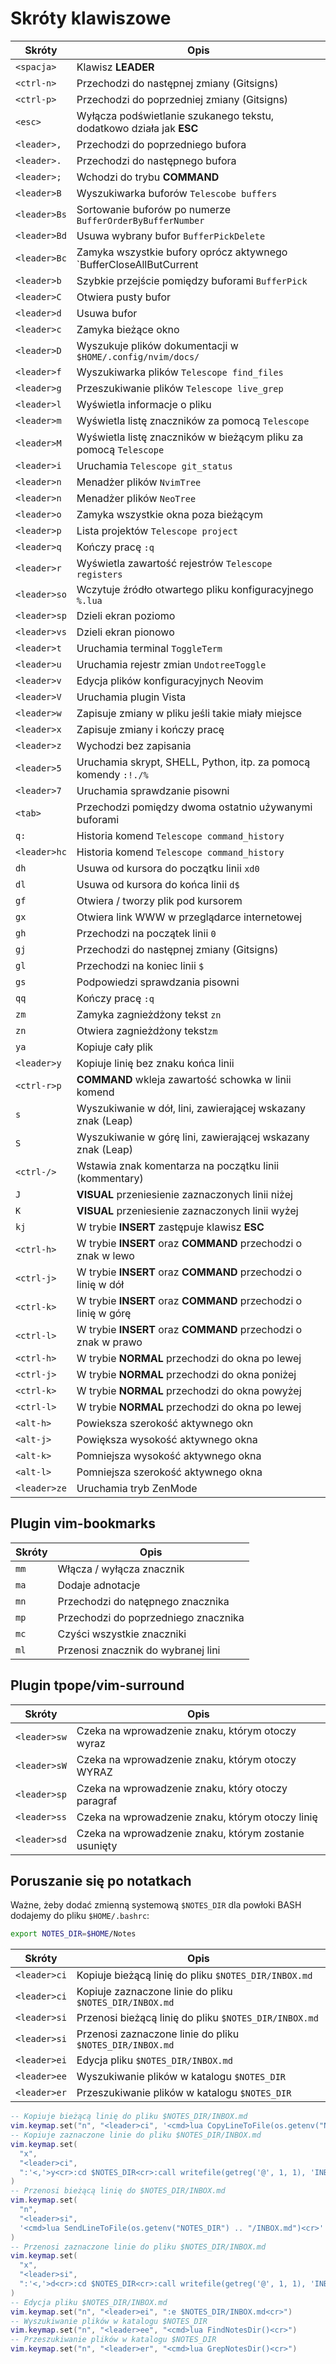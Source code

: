 # Skróty klawiszowe

| Skróty       | Opis                                                                 |
| ------------ | -------------------------------------------------------------------- |
| `<spacja>`   | Klawisz **LEADER**                                                   |
| `<ctrl-n>`   | Przechodzi do następnej zmiany (Gitsigns)                            |
| `<ctrl-p>`   | Przechodzi do poprzedniej zmiany (Gitsigns)                          |
| `<esc>`      | Wyłącza podświetlanie szukanego tekstu, dodatkowo działa jak **ESC** |
| `<leader>,`  | Przechodzi do poprzedniego bufora                                    |
| `<leader>.`  | Przechodzi do następnego bufora                                      |
| `<leader>;`  | Wchodzi do trybu **COMMAND**                                         |
| `<leader>B`  | Wyszukiwarka buforów `Telescobe buffers`                             |
| `<leader>Bs` | Sortowanie buforów po numerze `BufferOrderByBufferNumber`            |
| `<leader>Bd` | Usuwa wybrany bufor `BufferPickDelete`                               |
| `<leader>Bc` | Zamyka wszystkie bufory oprócz aktywnego `BufferCloseAllButCurrent   |
| `<leader>b`  | Szybkie przejście pomiędzy buforami `BufferPick`                     |
| `<leader>C`  | Otwiera pusty bufor                                                  |
| `<leader>d`  | Usuwa bufor                                                          |
| `<leader>c`  | Zamyka bieżące okno                                                  |
| `<leader>D`  | Wyszukuje plików dokumentacji w `$HOME/.config/nvim/docs/`           |
| `<leader>f`  | Wyszukiwarka plików `Telescope find_files`                           |
| `<leader>g`  | Przeszukiwanie plików `Telescope live_grep`                          |
| `<leader>l`  | Wyświetla informacje o pliku                                         |
| `<leader>m`  | Wyświetla listę znaczników za pomocą `Telescope`                     |
| `<leader>M`  | Wyświetla listę znaczników w bieżącym pliku za pomocą `Telescope`    |
| `<leader>i`  | Uruchamia `Telescope git_status`                                     |
| `<leader>n`  | Menadżer plików `NvimTree`                                           |
| `<leader>n`  | Menadżer plików `NeoTree`                                            |
| `<leader>o`  | Zamyka wszystkie okna poza bieżącym                                  |
| `<leader>p`  | Lista projektów `Telescope project`                                  |
| `<leader>q`  | Kończy pracę `:q`                                                    |
| `<leader>r`  | Wyświetla zawartość rejestrów `Telescope registers`                  |
| `<leader>so` | Wczytuje źródło otwartego pliku konfiguracyjnego `%.lua`             |
| `<leader>sp` | Dzieli ekran poziomo                                                 |
| `<leader>vs` | Dzieli ekran pionowo                                                 |
| `<leader>t`  | Uruchamia terminal `ToggleTerm`                                      |
| `<leader>u`  | Uruchamia rejestr zmian `UndotreeToggle`                             |
| `<leader>v`  | Edycja plików konfiguracyjnych Neovim                                |
| `<leader>V`  | Uruchamia plugin Vista                                               |
| `<leader>w`  | Zapisuje zmiany w pliku jeśli takie miały miejsce                    |
| `<leader>x`  | Zapisuje zmiany i kończy pracę                                       |
| `<leader>z`  | Wychodzi bez zapisania                                               |
| `<leader>5`  | Uruchamia skrypt, SHELL, Python, itp.  za pomocą komendy `:!./%`     |
| `<leader>7`  | Uruchamia sprawdzanie pisowni                                        |
| `<tab>`      | Przechodzi pomiędzy dwoma ostatnio używanymi buforami                |
| `q:`         | Historia komend `Telescope command_history`                          |
| `<leader>hc` | Historia komend `Telescope command_history`                          |
| `dh`         | Usuwa od kursora do początku linii `xd0`                             |
| `dl`         | Usuwa od kursora do końca linii `d$`                                 |
| `gf`         | Otwiera / tworzy plik pod kursorem                                   |
| `gx`         | Otwiera link WWW w przeglądarce internetowej                         |
| `gh`         | Przechodzi na początek linii `0`                                     |
| `gj`         | Przechodzi do następnej zmiany (Gitsigns)                            |
| `gl`         | Przechodzi na koniec linii `$`                                       |
| `gs`         | Podpowiedzi sprawdzania pisowni                                      |
| `qq`         | Kończy pracę `:q`                                                    |
| `zm`         | Zamyka zagnieżdżony tekst `zn`                                       |
| `zn`         | Otwiera zagnieżdżony tekst`zm`                                       |
| `ya`         | Kopiuje cały plik                                                    |
| `<leader>y`  | Kopiuje linię bez znaku końca linii                                  |
| `<ctrl-r>p`  | **COMMAND** wkleja zawartość schowka w linii komend                  |
| `s`          | Wyszukiwanie w dół, lini, zawierającej wskazany znak (Leap)          |
| `S`          | Wyszukiwanie w górę lini, zawierającej wskazany znak (Leap)          |
| `<ctrl-/>`   | Wstawia znak komentarza na początku linii (kommentary)               |
| `J`          | **VISUAL** przeniesienie zaznaczonych linii niżej                    |
| `K`          | **VISUAL** przeniesienie zaznaczonych linii wyżej                    |
| `kj`         | W trybie **INSERT** zastępuje klawisz **ESC**                        |
| `<ctrl-h>`   | W trybie **INSERT** oraz **COMMAND** przechodzi o znak w lewo        |
| `<ctrl-j>`   | W trybie **INSERT** oraz **COMMAND** przechodzi o linię w dół        |
| `<ctrl-k>`   | W trybie **INSERT** oraz **COMMAND** przechodzi o linię w górę       |
| `<ctrl-l>`   | W trybie **INSERT** oraz **COMMAND** przechodzi o znak w prawo       |
| `<ctrl-h>`   | W trybie **NORMAL** przechodzi do okna po lewej                      |
| `<ctrl-j>`   | W trybie **NORMAL** przechodzi do okna poniżej                       |
| `<ctrl-k>`   | W trybie **NORMAL** przechodzi do okna powyżej                       |
| `<ctrl-l>`   | W trybie **NORMAL** przechodzi do okna po lewej                      |
| `<alt-h>`    | Powieksza szerokość aktywnego okn                                    |
| `<alt-j>`    | Powiększa wysokość aktywnego okna                                    |
| `<alt-k>`    | Pomniejsza wysokość aktywnego okna                                   |
| `<alt-l>`    | Pomniejsza szerokość aktywnego okna                                  |
| `<leader>ze` | Uruchamia tryb ZenMode                                               |

## Plugin vim-bookmarks

| Skróty       | Opis                                                      |
| ------------ | --------------------------------------------------------- |
| `mm`         | Włącza / wyłącza znacznik                                 |
| `ma`         | Dodaje adnotacje                                          |
| `mn`         | Przechodzi do natępnego znacznika                         |
| `mp`         | Przechodzi do poprzedniego znacznika                      |
| `mc`         | Czyści wszystkie znaczniki                                |
| `ml`         | Przenosi znacznik do wybranej lini                        |

## Plugin tpope/vim-surround

| Skróty       | Opis                                                      |
| ------------ | --------------------------------------------------------- |
| `<leader>sw` | Czeka na wprowadzenie znaku, którym otoczy wyraz          |
| `<leader>sW` | Czeka na wprowadzenie znaku, którym otoczy WYRAZ          |
| `<leader>sp` | Czeka na wprowadzenie znaku, który otoczy paragraf        |
| `<leader>ss` | Czeka na wprowadzenie znaku, którym otoczy linię          |
| `<leader>sd` | Czeka na wprowadzenie znaku, którym zostanie usunięty     |

## Poruszanie się po notatkach

Ważne, żeby dodać zmienną systemową `$NOTES_DIR` dla powłoki BASH dodajemy do pliku `$HOME/.bashrc`:

```bash
export NOTES_DIR=$HOME/Notes
```

| Skróty       | Opis                                                                 |
| ------------ | -------------------------------------------------------------------- |
| `<leader>ci` | Kopiuje bieżącą linię do pliku `$NOTES_DIR/INBOX.md`                 |
| `<leader>ci` | Kopiuje zaznaczone linie do pliku `$NOTES_DIR/INBOX.md`              |
| `<leader>si` | Przenosi bieżącą linię do pliku `$NOTES_DIR/INBOX.md`                |
| `<leader>si` | Przenosi zaznaczone linie do pliku `$NOTES_DIR/INBOX.md`             |
| `<leader>ei` | Edycja pliku `$NOTES_DIR/INBOX.md`                                   |
| `<leader>ee` | Wyszukiwanie plików w katalogu `$NOTES_DIR`                          |
| `<leader>er` | Przeszukiwanie plików w katalogu `$NOTES_DIR`                        |

```lua
-- Kopiuje bieżącą linię do pliku $NOTES_DIR/INBOX.md
vim.keymap.set("n", "<leader>ci", '<cmd>lua CopyLineToFile(os.getenv("NOTES_DIR") .. "/INBOX.md")<cr>')
-- Kopiuje zaznaczone linie do pliku $NOTES_DIR/INBOX.md
vim.keymap.set(
  "x",
  "<leader>ci",
  ":'<,'>y<cr>:cd $NOTES_DIR<cr>:call writefile(getreg('@', 1, 1), 'INBOX.md', 'a')<cr>:cd %:p:h<cr>"
)
-- Przenosi bieżącą linię do $NOTES_DIR/INBOX.md
vim.keymap.set(
  "n",
  "<leader>si",
  '<cmd>lua SendLineToFile(os.getenv("NOTES_DIR") .. "/INBOX.md")<cr>'
)
-- Przenosi zaznaczone linie do pliku $NOTES_DIR/INBOX.md
vim.keymap.set(
  "x",
  "<leader>si",
  ":'<,'>d<cr>:cd $NOTES_DIR<cr>:call writefile(getreg('@', 1, 1), 'INBOX.md', 'a')<cr>:cd %:p:h<cr>"
)
-- Edycja pliku $NOTES_DIR/INBOX.md
vim.keymap.set("n", "<leader>ei", ":e $NOTES_DIR/INBOX.md<cr>")
-- Wyszukiwanie plików w katalogu $NOTES_DIR
vim.keymap.set("n", "<leader>ee", "<cmd>lua FindNotesDir()<cr>")
-- Przeszukiwanie plików w katalogu $NOTES_DIR
vim.keymap.set("n", "<leader>er", "<cmd>lua GrepNotesDir()<cr>")
```
